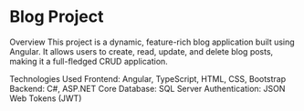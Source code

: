 # Blog Project

Overview
This project is a dynamic, feature-rich blog application built using Angular. It allows users to create, read, update, and delete blog posts, making it a full-fledged CRUD application.

Technologies Used
Frontend: Angular, TypeScript, HTML, CSS, Bootstrap
Backend: C#, ASP.NET Core
Database: SQL Server
Authentication: JSON Web Tokens (JWT)

